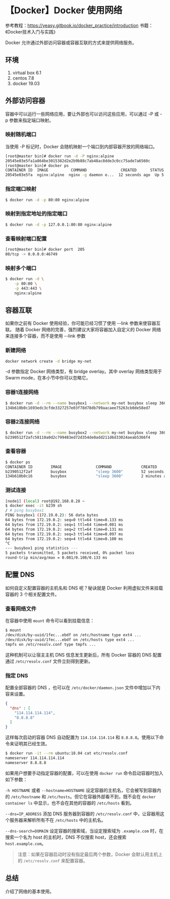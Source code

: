 # 【Docker】Docker 使用网络

参考教程：https://yeasy.gitbook.io/docker_practice/introduction
书籍：《Docker技术入门与实践》

Docker 允许通过外部访问容器或容器互联的方式来提供网络服务。

## 环境

1. virtual box 6.1
2. centos 7.8
3. docker 19.03

## 外部访问容器

容器中可以运行一些网络应用，要让外部也可以访问这些应用，可以通过 -P 或 -p 参数来指定端口映射。

### 映射随机端口

当使用 -P 标记时，Docker 会随机映射一个端口到内部容器开放的网络端口。

```sh
[root@master bin]# docker run -d -P nginx:alpine
20545e03e5fa1a864be3015382d2e2b9b88c7ab48ac8dde3c0cc75ade7a6560c
[root@master bin]# docker ps
CONTAINER ID  IMAGE          COMMAND               CREATED      STATUS              PORTS                  NAMES
20545e03e5fa  nginx:alpine  nginx -g daemon o...  12 seconds ago  Up 5 seconds ago  0.0.0.0:46749->80/tcp  vigilant_black
```

### 指定端口映射

```sh
$ docker run -d -p 80:80 nginx:alpine
```

### 映射到指定地址的指定端口

```sh
$ docker run -d -p 127.0.0.1:80:80 nginx:alpine
```

### 查看映射端口配置

```sh
[root@master bin]# docker port  205
80/tcp -> 0.0.0.0:46749
```

### 映射多个端口

```sh
$ docker run -d \
    -p 80:80 \
    -p 443:443 \
    nginx:alpine
```

## 容器互联

如果你之前有 Docker 使用经验，你可能已经习惯了使用 --link 参数来使容器互联。
随着 Docker 网络的完善，强烈建议大家将容器加入自定义的 Docker 网络来连接多个容器，而不是使用 --link 参数

### 新建网络

```sh
docker network create -d bridge my-net
```

-d 参数指定 Docker 网络类型，有 bridge overlay。其中 overlay 网络类型用于 Swarm mode，在本小节中你可以忽略它。

### 容器1连接网络

```sh
$ docker run -d --rm --name busybox1 --network my-net busybox sleep 3600
134b610b0c1693edc3cfde3327257e03f78d78db799aacaee75263cb0de58ed7
```

### 容器2连接网络

```sh
$ docker run -d --rm --name busybox2 --network my-net busybox sleep 3600
b2390512f2afc58110a0d2c799483ed72d354de0add211d6d33024aeab5366f4
```

### 查看容器

```sh
$ docker ps
CONTAINER ID        IMAGE               COMMAND             CREATED             STATUS              PORTS               NAMES
b2390512f2af        busybox             "sleep 3600"        52 seconds ago      Up 52 seconds                           busybox2
134b610b0c16        busybox             "sleep 3600"        2 minutes ago       Up 2 minutes                            busybox1
```

### 测试连接

```sh
[node1] (local) root@192.168.0.28 ~
$ docker exec -it b239 sh
/ # ping busybox1
PING busybox1 (172.19.0.2): 56 data bytes
64 bytes from 172.19.0.2: seq=0 ttl=64 time=0.133 ms
64 bytes from 172.19.0.2: seq=1 ttl=64 time=0.081 ms
64 bytes from 172.19.0.2: seq=2 ttl=64 time=0.131 ms
64 bytes from 172.19.0.2: seq=3 ttl=64 time=0.097 ms
64 bytes from 172.19.0.2: seq=4 ttl=64 time=0.100 ms
^C
--- busybox1 ping statistics ---
5 packets transmitted, 5 packets received, 0% packet loss
round-trip min/avg/max = 0.081/0.108/0.133 ms
```

## 配置 DNS

如何自定义配置容器的主机名和 DNS 呢？秘诀就是 Docker 利用虚拟文件来挂载容器的 3 个相关配置文件。

### 查看网络文件

在容器中使用 `mount` 命令可以看到挂载信息：

```sh
$ mount
/dev/disk/by-uuid/1fec...ebdf on /etc/hostname type ext4 ...
/dev/disk/by-uuid/1fec...ebdf on /etc/hosts type ext4 ...
tmpfs on /etc/resolv.conf type tmpfs ...
```

这种机制可以让宿主主机 DNS 信息发生更新后，所有 Docker 容器的 DNS 配置通过 `/etc/resolv.conf` 文件立刻得到更新。

### 指定 DNS

配置全部容器的 DNS ，也可以在 `/etc/docker/daemon.json` 文件中增加以下内容来设置。

```json
{
  "dns" : [
    "114.114.114.114",
    "8.8.8.8"
  ]
}
```

这样每次启动的容器 DNS 自动配置为 `114.114.114.114` 和 `8.8.8.8`。使用以下命令来证明其已经生效。

```sh
$ docker run -it --rm ubuntu:18.04 cat etc/resolv.conf
nameserver 114.114.114.114
nameserver 8.8.8.8
```

如果用户想要手动指定容器的配置，可以在使用 `docker run` 命令启动容器时加入如下参数：

`-h HOSTNAME` 或者 `--hostname=HOSTNAME` 设定容器的主机名，它会被写到容器内的 `/etc/hostname` 和 `/etc/hosts`。但它在容器外部看不到，既不会在 `docker container ls` 中显示，也不会在其他的容器的 `/etc/hosts` 看到。

`--dns=IP_ADDRESS` 添加 DNS 服务器到容器的 `/etc/resolv.conf` 中，让容器用这个服务器来解析所有不在 `/etc/hosts` 中的主机名。

`--dns-search=DOMAIN` 设定容器的搜索域，当设定搜索域为 `.example.com` 时，在搜索一个名为 host 的主机时，DNS 不仅搜索 host，还会搜索 `host.example.com`。

> 注意：如果在容器启动时没有指定最后两个参数，Docker 会默认用主机上的 `/etc/resolv.conf` 来配置容器。

## 总结

介绍了网络的基本使用。


